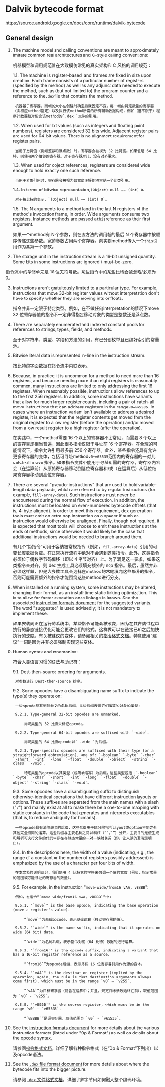 # Dalvik bytecode format
https://source.android.google.cn/docs/core/runtime/dalvik-bytecode

## General design
1. The machine model and calling conventions are meant to approximately imitate common real architectures and C-style calling conventions:

    机器模型和调用规范旨在大致模仿常见的真实架构和 C 风格的调用规范：

    1.1. The machine is register-based, and frames are fixed in size upon creation. Each frame consists of a particular number of registers (specified by the method) as well as any adjunct data needed to execute the method, such as (but not limited to) the program counter and a reference to the` .dex `file that contains the method.

        机器基于寄存器，而帧的大小在创建时确定后就固定不变。每一帧由特定数量的寄存器（由相应method指定）以及执行该method所需的所有辅助数据构成，例如（但不限于）程序计数器和对包含该method的`.dex `文件的引用。

    1.2. When used for bit values (such as integers and floating point numbers), registers are considered 32 bits wide. Adjacent register pairs are used for 64-bit values. There is no alignment requirement for register pairs.

        当用于比特值（例如整数和浮点数）时，寄存器会被视为 32 比特宽。如果值是 64 比特，则使用两个相邻的寄存器。对于寄存器对儿，没有对齐要求。

    1.3. When used for object references, registers are considered wide enough to hold exactly one such reference.

        当用于对象引用时，寄存器会被视为其宽度正好能够容纳一个此类引用。

    1.4. In terms of bitwise representation,`(Object) null == (int) 0`.

        对于按比特的表示，`(Object) null == (int) 0`。

    1.5. The N arguments to a method land in the last N registers of the method's invocation frame, in order. Wide arguments consume two registers. Instance methods are passed a` this `reference as their first argument.

    如果一个method有 N 个参数，则在该方法的调用帧的最后 N 个寄存器中按顺序传递这些参数。宽的参数占用两个寄存器。向实例method传入一个` this `引用作为其第一个参数。

2. The storage unit in the instruction stream is a 16-bit unsigned quantity. Some bits in some instructions are ignored / must-be-zero.

  指令流中的存储单元是 16 位无符号数。某些指令中的某些比特会被忽略/必须为 0。

3. Instructions aren't gratuitously limited to a particular type. For example, instructions that move 32-bit register values without interpretation don't have to specify whether they are moving ints or floats.

    指令并非一定限于特定类型。例如，在不做任何interpretation的情况下move 32 位寄存器值的指令不一定非得指定移动对象的类型是整数还是浮点数。

4. There are separately enumerated and indexed constant pools for references to strings, types, fields, and methods.

    至于对字符串、类型、字段和方法的引用，有已分别枚举且已编好索引的常量池。

5. Bitwise literal data is represented in-line in the instruction stream.

    按比特的字面数据在指令流中内联表示。

6. Because, in practice, it is uncommon for a method to need more than 16 registers, and because needing more than eight registers is reasonably common, many instructions are limited to only addressing the first 16 registers. When reasonably possible, instructions allow references to up to the first 256 registers. In addition, some instructions have variants that allow for much larger register counts, including a pair of catch-all move instructions that can address registers in the range` v0 `–` v65535 `. In cases where an instruction variant isn't available to address a desired register, it is expected that the register contents get moved from the original register to a low register (before the operation) and/or moved from a low result register to a high register (after the operation).

   在实践中，一个method需要 16 个以上的寄存器不太常见，而需要 8 个以上的寄存器却相当普遍，因此很多指令仅限于寻址前 16 个寄存器。在合理的可能情况下，指令允许引用最多前 256 个寄存器。此外，某些指令还具有允许更多寄存器的变体，包括可寻址method` v0 `-` v65535 `范围内的寄存器的一对儿 catch-all move 指令。如果指令变体不能用于寻址所需的寄存器，寄存器内容会（在运算前）从原始寄存器移动到低位寄存器和/或（在运算后）从低位结果寄存器移动到高位寄存器。

7. There are several "pseudo-instructions" that are used to hold variable-length data payloads, which are referred to by regular instructions (for example, `fill-array-data`). Such instructions must never be encountered during the normal flow of execution. In addition, the instructions must be located on even-numbered bytecode offsets (that is, 4-byte aligned). In order to meet this requirement, dex generation tools must emit an extra nop instruction as a spacer if such an instruction would otherwise be unaligned. Finally, though not required, it is expected that most tools will choose to emit these instructions at the ends of methods, since otherwise it would likely be the case that additional instructions would be needed to branch around them.

    有几个“伪指令”可用于容纳被常规指令（例如，`fill-array-data`）引用的可变长度数据负载。在正常执行流程中绝对不会遇到这类指令。此外，这类指令必须位于偶数字节码偏移（即以 4 字节对齐）上。为了满足这一要求，如果这类指令未对齐，则 dex 生成工具必须填充额外的 nop 指令。最后，虽然并非必须这样做，但是大多数工具会选择在method的末尾填充这些额外的指令，否则可能需要额外的指令才能围绕这些method进行分支。

8. When installed on a running system, some instructions may be altered, changing their format, as an install-time static linking optimization. This is to allow for faster execution once linkage is known. See the associated [instruction formats document](https://source.android.google.cn/docs/core/runtime/instruction-formats?hl=zh-cn) for the suggested variants. The word "suggested" is used advisedly; it is not mandatory to implement these.

    如果安装到正在运行的系统中，某些指令可能会被改变，因为在其安装过程中执行的静态链接优化可能会更改它们的格式。这样做可以在链接已知之后加快执行的速度。有关被建议的变体，请参阅相关的[指令格式文档](https://source.android.google.cn/docs/core/runtime/instruction-formats?hl=zh-cn)。特意使用“建议”一词是因为并非必须强制实现这些变体。

9. Human-syntax and mnemonics:

    符合人类语言习惯的语法与助记符：

    9.1. Dest-then-source ordering for arguments.

        对参数进行 Dest-then-source 排序。

    9.2. Some opcodes have a disambiguating name suffix to indicate the type(s) they operate on:

        一些opcode具有消除歧义的名称后缀，这些后缀表示它们运算的对象的类型：

        9.2.1. Type-general 32-bit opcodes are unmarked.

            常规类型的 32 比特未标记opcode。

        9.2.2. Type-general 64-bit opcodes are suffixed with `-wide`.

            常规类型的 64 比特opcode以` -wide `为后缀。

        9.2.3. Type-specific opcodes are suffixed with their type (or a straightforward abbreviation), one of: `-boolean` `-byte` `-char` `-short` `-int` `-long` `-float` `-double` `-object` `-string` `-class` `-void`.

            特定类型的opcode以其类型（或简单缩写）为后缀，这些类型包括：`-boolean` `-byte` `-char` `-short` `-int` `-long` `-float` `-double` `-object` `-string` `-class` `-void`。

    9.3. Some opcodes have a disambiguating suffix to distinguish otherwise-identical operations that have different instruction layouts or options. These suffixes are separated from the main names with a slash ("`/`") and mainly exist at all to make there be a one-to-one mapping with static constants in the code that generates and interprets executables (that is, to reduce ambiguity for humans).

        一些opcode具有消除歧义的后缀，这些后缀用于区分除指令layout或option不同之外其他完全相同的运算。这些后缀与主要名称之间以斜杠（“`/`”）分开，主要目的是使生成和解析可执行文件的代码中存在与静态常量的一对一映射关系（即，让人读的更清楚明白）。

    9.4. In the descriptions here, the width of a value (indicating, e.g., the range of a constant or the number of registers possibly addressed) is emphasized by the use of a character per four bits of width.

        在本文档的说明部分，我们使用 4 比特宽的字符来强调一个值的宽度（例如，指示常量的范围或可能寻址的寄存器的数量）。

    9.5. For example, in the instruction "`move-wide/from16 vAA, vBBBB`":

        例如，在指令“`move-wide/from16 vAA, vBBBB`”中：

        9.5.1. "`move`" is the base opcode, indicating the base operation (move a register's value).

            “`move`”为基础opcode，表示基础运算（移动寄存器的值）。

        9.5.2. "`wide`" is the name suffix, indicating that it operates on wide (64 bit) data.

            “`wide`”为名称后缀，表示指令对宽（64 比特）数据的进行运算。

        9.5.3. "`from16`" is the opcode suffix, indicating a variant that has a 16-bit register reference as a source.

            “`from16`”为opcode后缀，表示具有 16 位寄存器引用作为源的变体。

        9.5.4. "`vAA`" is the destination register (implied by the operation; again, the rule is that destination arguments always come first), which must be in the range `v0` – `v255`.

            “`vAA`”为目标寄存器（隐含在运算中；并且，规定目标参数始终在前），取值范围为 `v0` - `v255`。

        9.5.5. "`vBBBB`" is the source register, which must be in the range `v0` – `v65535`.

            “`vBBBB`”是源寄存器，取值范围为 `v0` - `v65535`。

10. See the [instruction formats document](https://source.android.google.cn/docs/core/runtime/instruction-formats) for more details about the various instruction formats (listed under "Op & Format") as well as details about the opcode syntax.

    请参阅[指令格式文档](https://source.android.google.cn/docs/core/runtime/instruction-formats)，详细了解各种指令格式（在“Op & Format”下列出）以及opcode语法。

11. See the [`.dex` file format document](https://source.android.google.cn/docs/core/runtime/dex-format) for more details about where the bytecode fits into the bigger picture.

    请参阅 [`.dex` 文件格式文档](https://source.android.google.cn/docs/core/runtime/dex-format)，详细了解字节码如何融入整个编码环境。
